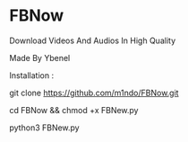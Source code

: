 # FBNow

Download Videos And Audios In High Quality

Made By Ybenel

Installation : 

git clone https://github.com/m1ndo/FBNow.git

cd FBNow && chmod +x FBNew.py

python3 FBNew.py 
